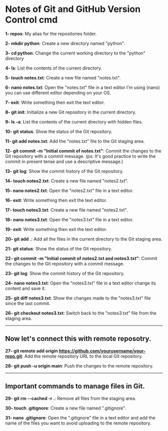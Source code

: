 # Notes of Git and GitHub Version Control cmd


**1- repos**: My alias for the repositories folder.

**2- mkdir python**: Create a new directory named "python".

**3- cd python**: Change the current working directory to the "python" directory

**4- ls**: List the contents of the current directory.

**5- touch notes.txt**: Create a new file named "notes.txt".

**6- nano notes.txt**: Open the "notes.txt" file in a text editor I'm using (nano) you can use different editor depending on your OS.

**7- exit**: Write something then exit the text editor.

**8- git init**: Initialize a new Git repository in the current directory.

**9- ls -a**: List the contents of the current directory with hidden files.

**10- git status**: Show the status of the Git repository.

**11- git add notes.txt**: Add the "notes.txt" file to the Git staging area.

**12- git commit -m "Initial commit of notes.txt"**: Commit the changes to the Git repository with a commit message. (ps: It's good practice to write the commit in present tense and use a descriptive message.)

**13- git log**: Show the commit history of the Git repository.

**14- touch notes2.txt**: Create a new file named "notes2.txt".

**15- nano notes2.txt**: Open the "notes2.txt" file in a text editor.

**16- exit**: Write something then exit the text editor.

**17- touch notes3.txt**: Create a new file named "notes2.txt".

**18- nano notes3.txt**: Open the "notes3.txt" file in a text editor.

**19- exit**: Write something then exit the text editor.

**20- git add .**: Add all the files in the current directory to the Git staging area.

**21- git status**: Show the status of the Git repository.

**22- git commit -m "Initial commit of notes2.txt and notes3.txt"**: Commit the changes to the Git repository with a commit message.

**23- git log**: Show the commit history of the Git repository.

**24- nano notes3.txt**: Open the "notes3.txt" file in a text editor change its content and save it.

**25- git diff notes3.txt**: Show the changes made to the "notes3.txt" file since the last commit.

**26- git checkout notes3.txt**: Switch back to the "notes3.txt" file from the staging area.

---

## Now let's connect this with remote reposotry.

**27- git remote add origin https://github.com/yourusername/your-repo.git**: Add the remote repository URL to the local Git repository.

**28- git push -u origin main**: Push the changes to the remote repository.

---

## Important commands to manage files in Git.

**29- git rm --cached -r .**: Remove all files from the staging area.

**30- touch .gitignore**: Create a new file named ".gitignore".

**31- nano .gitignore**: Open the ".gitignore" file in a text editor and add the name of the files you want to avoid uploading to the remote repository.
